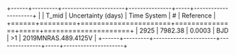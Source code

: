 +------+---------+----------------------+---------------+-----+---------------------+
|      |   T_mid |   Uncertainty (days) | Time System   | #   | Reference           |
+======+=========+======================+===============+=====+=====================+
| 2925 | 7982.38 |               0.0003 | BJD           | >1  | 2019MNRAS.489.4125V |
+------+---------+----------------------+---------------+-----+---------------------+
